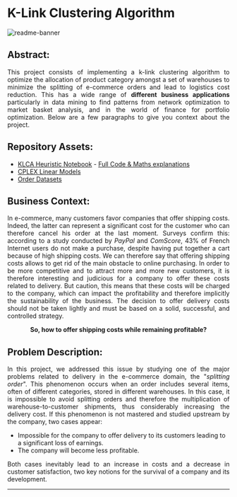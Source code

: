 # K-Link Clustering Algorithm

![readme-banner](https://user-images.githubusercontent.com/108199052/206318964-911d6db2-4374-47bd-b054-9065e08a7dae.jpg)

## Abstract:
<p align="justify"> This project consists of implementing a k-link clustering algorithm to optimize the allocation of product category amongst a set of warehouses to minimize the splitting of e-commerce orders and lead to logistics cost reduction. This has a wide range of <b>different business applications</b> particularly in data mining to find patterns from network optimization to market basket analysis, and in the world of finance for portfolio optimization. Below are a few paragraphs to give you context about the project.</p>

## Repository Assets:

- [KLCA Heuristic Notebook](klca_heuristic_python) - [Full Code & Maths explanations](klca_heuristic_python/klca.ipynb)
- [CPLEX Linear Models](linear_models_cplex)
- [Order Datasets](data)

## Business Context:
<p align="justify"> In e-commerce, many customers favor companies that offer shipping costs. Indeed, the latter can represent a significant cost for the customer who can therefore cancel his order at the last moment. Surveys confirm this: according to a study conducted by <i>PayPal</i> and <i>ComScore</i>, 43% of French Internet users do not make a purchase, despite having put together a cart because of high shipping costs. We can therefore say that offering shipping costs allows to get rid of the main obstacle to online purchasing. In order to be more competitive and to attract more and more new customers, it is therefore interesting and judicious for a company to offer these costs related to delivery. But caution, this means that these costs will be charged to the company, which can impact the profitability and therefore implicitly the sustainability of the business. The decision to offer delivery costs should not be taken lightly and must be based on a solid, successful, and controlled strategy.</p>

<p align="center"><b>So, how to offer shipping costs while remaining profitable?</b></p>

## Problem Description:
<p align="justify"> In this project, we addressed this issue by studying one of the major problems related to delivery in the e-commerce domain,  the "<i>splitting order</i>". This phenomenon occurs when an order includes several items, often of different categories, stored in different warehouses. In this case, it is impossible to avoid splitting orders and therefore the multiplication of warehouse-to-customer shipments, thus considerably increasing the delivery cost. If this phenomenon is not mastered and studied upstream by the company, two cases appear:</p>

- Impossible for the company to offer delivery to its customers leading to a significant loss of earnings.
- The company will become less profitable.

<p align="justify"> Both cases inevitably lead to an increase in costs and a decrease in customer satisfaction, two key notions for the survival of a company and its development.</p>

***






